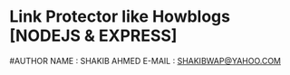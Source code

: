 # Link Protector like Howblogs [NODEJS & EXPRESS]

#AUTHOR
NAME : SHAKIB AHMED
E-MAIL : SHAKIBWAP@YAHOO.COM
